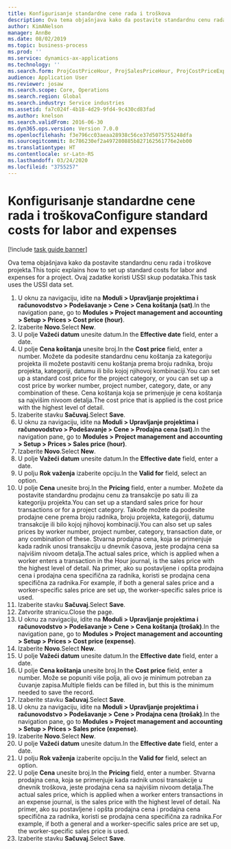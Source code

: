 ```yaml
---
title: Konfigurisanje standardne cene rada i troškova
description: Ova tema objašnjava kako da postavite standardnu cenu rada i troškove projekta.
author: KimANelson
manager: AnnBe
ms.date: 08/02/2019
ms.topic: business-process
ms.prod: ''
ms.service: dynamics-ax-applications
ms.technology: ''
ms.search.form: ProjCostPriceHour, ProjSalesPriceHour, ProjCostPriceExpense, ProjSalesPriceCost
audience: Application User
ms.reviewer: josaw
ms.search.scope: Core, Operations
ms.search.region: Global
ms.search.industry: Service industries
ms.assetid: fa7c024f-4b18-4d29-9fd4-9c430cd83fad
ms.author: knelson
ms.search.validFrom: 2016-06-30
ms.dyn365.ops.version: Version 7.0.0
ms.openlocfilehash: f3e796cc03aeaa28938c56ce37d5075755248dfa
ms.sourcegitcommit: 8c786230ef2a497280885b827162561776e2eb00
ms.translationtype: HT
ms.contentlocale: sr-Latn-RS
ms.lasthandoff: 03/24/2020
ms.locfileid: "3755257"
---
```

# <a name="configure-standard-costs-for-labor-and-expenses"></a><span data-ttu-id="b7b76-103">Konfigurisanje standardne cene rada i troškova</span><span class="sxs-lookup"><span data-stu-id="b7b76-103">Configure standard costs for labor and expenses</span></span>

[!include [task guide banner](../../includes/task-guide-banner.md)]

<span data-ttu-id="b7b76-104">Ova tema objašnjava kako da postavite standardnu cenu rada i troškove projekta.</span><span class="sxs-lookup"><span data-stu-id="b7b76-104">This topic explains how to set up standard costs for labor and expenses for a project.</span></span> <span data-ttu-id="b7b76-105">Ovaj zadatke koristi USSI skup podataka.</span><span class="sxs-lookup"><span data-stu-id="b7b76-105">This task uses the USSI data set.</span></span>

1. <span data-ttu-id="b7b76-106">U oknu za navigaciju, idite na **Moduli > Upravljanje projektima i računovodstvo > Podešavanje > Cene > Cena koštanja (sat)**.</span><span class="sxs-lookup"><span data-stu-id="b7b76-106">In the navigation pane, go to **Modules > Project management and accounting > Setup > Prices > Cost price (hour)**.</span></span>
2. <span data-ttu-id="b7b76-107">Izaberite **Novo**.</span><span class="sxs-lookup"><span data-stu-id="b7b76-107">Select **New**.</span></span>
3. <span data-ttu-id="b7b76-108">U polje **Važeći datum** unesite datum.</span><span class="sxs-lookup"><span data-stu-id="b7b76-108">In the **Effective date** field, enter a date.</span></span>
4. <span data-ttu-id="b7b76-109">U polje **Cena koštanja** unesite broj.</span><span class="sxs-lookup"><span data-stu-id="b7b76-109">In the **Cost price** field, enter a number.</span></span> <span data-ttu-id="b7b76-110">Možete da podesite standardnu cenu koštanja za kategoriju projekta ili možete postaviti cenu koštanja prema broju radnika, broju projekta, kategoriji, datumu ili bilo kojoj njihovoj kombinaciji.</span><span class="sxs-lookup"><span data-stu-id="b7b76-110">You can set up a standard cost price for the project category, or you can set up a cost price by worker number, project number, category, date, or any combination of these.</span></span> <span data-ttu-id="b7b76-111">Cena koštanja koja se primenjuje je cena koštanja sa najvišim nivoom detalja.</span><span class="sxs-lookup"><span data-stu-id="b7b76-111">The cost price that is applied is the cost price with the highest level of detail.</span></span>  
5. <span data-ttu-id="b7b76-112">Izaberite stavku **Sačuvaj**.</span><span class="sxs-lookup"><span data-stu-id="b7b76-112">Select **Save**.</span></span>
6. <span data-ttu-id="b7b76-113">U oknu za navigaciju, idite na **Moduli > Upravljanje projektima i računovodstvo > Podešavanje > Cene > Prodajna cena (sat)**.</span><span class="sxs-lookup"><span data-stu-id="b7b76-113">In the navigation pane, go to **Modules > Project management and accounting > Setup > Prices > Sales price (hour)**.</span></span>
7. <span data-ttu-id="b7b76-114">Izaberite **Novo**.</span><span class="sxs-lookup"><span data-stu-id="b7b76-114">Select **New**.</span></span>
8. <span data-ttu-id="b7b76-115">U polje **Važeći datum** unesite datum.</span><span class="sxs-lookup"><span data-stu-id="b7b76-115">In the **Effective date** field, enter a date.</span></span>
9. <span data-ttu-id="b7b76-116">U polju **Rok važenja** izaberite opciju.</span><span class="sxs-lookup"><span data-stu-id="b7b76-116">In the **Valid for** field, select an option.</span></span>
10. <span data-ttu-id="b7b76-117">U polje **Cena** unesite broj.</span><span class="sxs-lookup"><span data-stu-id="b7b76-117">In the **Pricing** field, enter a number.</span></span> <span data-ttu-id="b7b76-118">Možete da postavite standardnu prodajnu cenu za transakcije po satu ili za kategoriju projekta.</span><span class="sxs-lookup"><span data-stu-id="b7b76-118">You can set up a standard sales price for hour transactions or for a project category.</span></span> <span data-ttu-id="b7b76-119">Takođe možete da podesite prodajne cene prema broju radnika, broju projekta, kategoriji, datumu transakcije ili bilo kojoj njihovoj kombinaciji.</span><span class="sxs-lookup"><span data-stu-id="b7b76-119">You can also set up sales prices by worker number, project number, category, transaction date, or any combination of these.</span></span> <span data-ttu-id="b7b76-120">Stvarna prodajna cena, koja se primenjuje kada radnik unosi transakciju u dnevnik časova, jeste prodajna cena sa najvišim nivoom detalja.</span><span class="sxs-lookup"><span data-stu-id="b7b76-120">The actual sales price, which is applied when a worker enters a transaction in the Hour journal, is the sales price with the highest level of detail.</span></span> <span data-ttu-id="b7b76-121">Na primer, ako su postavljene i opšta prodajna cena i prodajna cena specifična za radnika, koristi se prodajna cena specifična za radnika.</span><span class="sxs-lookup"><span data-stu-id="b7b76-121">For example, if both a general sales price and a worker-specific sales price are set up, the worker-specific sales price is used.</span></span>  
11. <span data-ttu-id="b7b76-122">Izaberite stavku **Sačuvaj**.</span><span class="sxs-lookup"><span data-stu-id="b7b76-122">Select **Save**.</span></span>
12. <span data-ttu-id="b7b76-123">Zatvorite stranicu.</span><span class="sxs-lookup"><span data-stu-id="b7b76-123">Close the page.</span></span>
13. <span data-ttu-id="b7b76-124">U oknu za navigaciju, idite na **Moduli > Upravljanje projektima i računovodstvo > Podešavanje > Cene > Cena koštanja (trošak)**.</span><span class="sxs-lookup"><span data-stu-id="b7b76-124">In the navigation pane, go to **Modules > Project management and accounting > Setup > Prices > Cost price (expense)**.</span></span>
14. <span data-ttu-id="b7b76-125">Izaberite **Novo**.</span><span class="sxs-lookup"><span data-stu-id="b7b76-125">Select **New**.</span></span>
15. <span data-ttu-id="b7b76-126">U polje **Važeći datum** unesite datum.</span><span class="sxs-lookup"><span data-stu-id="b7b76-126">In the **Effective date** field, enter a date.</span></span>
16. <span data-ttu-id="b7b76-127">U polje **Cena koštanja** unesite broj.</span><span class="sxs-lookup"><span data-stu-id="b7b76-127">In the **Cost price** field, enter a number.</span></span> <span data-ttu-id="b7b76-128">Može se popuniti više polja, ali ovo je minimum potreban za čuvanje zapisa.</span><span class="sxs-lookup"><span data-stu-id="b7b76-128">Multiple fields can be filled in, but this is the minimum needed to save the record.</span></span>  
17. <span data-ttu-id="b7b76-129">Izaberite stavku **Sačuvaj**.</span><span class="sxs-lookup"><span data-stu-id="b7b76-129">Select **Save**.</span></span>
18. <span data-ttu-id="b7b76-130">U oknu za navigaciju, idite na **Moduli > Upravljanje projektima i računovodstvo > Podešavanje > Cene > Prodajna cena (trošak)**.</span><span class="sxs-lookup"><span data-stu-id="b7b76-130">In the navigation pane, go to **Modules > Project management and accounting > Setup > Prices > Sales price (expense)**.</span></span>
19. <span data-ttu-id="b7b76-131">Izaberite **Novo**.</span><span class="sxs-lookup"><span data-stu-id="b7b76-131">Select **New**.</span></span>
20. <span data-ttu-id="b7b76-132">U polje **Važeći datum** unesite datum.</span><span class="sxs-lookup"><span data-stu-id="b7b76-132">In the **Effective date** field, enter a date.</span></span>
21. <span data-ttu-id="b7b76-133">U polju **Rok važenja** izaberite opciju.</span><span class="sxs-lookup"><span data-stu-id="b7b76-133">In the **Valid for** field, select an option.</span></span>
22. <span data-ttu-id="b7b76-134">U polje **Cena** unesite broj.</span><span class="sxs-lookup"><span data-stu-id="b7b76-134">In the **Pricing** field, enter a number.</span></span> <span data-ttu-id="b7b76-135">Stvarna prodajna cena, koja se primenjuje kada radnik unosi transakcije u dnevnik troškova, jeste prodajna cena sa najvišim nivoom detalja.</span><span class="sxs-lookup"><span data-stu-id="b7b76-135">The actual sales price, which is applied when a worker enters transactions in an expense journal, is the sales price with the highest level of detail.</span></span> <span data-ttu-id="b7b76-136">Na primer, ako su postavljene i opšta prodajna cena i prodajna cena specifična za radnika, koristi se prodajna cena specifična za radnika.</span><span class="sxs-lookup"><span data-stu-id="b7b76-136">For example, if both a general and a worker-specific sales price are set up, the worker-specific sales price is used.</span></span>  
23. <span data-ttu-id="b7b76-137">Izaberite stavku **Sačuvaj**.</span><span class="sxs-lookup"><span data-stu-id="b7b76-137">Select **Save**.</span></span>


